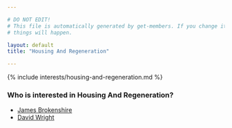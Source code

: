 ```yaml
---

# DO NOT EDIT!
# This file is automatically generated by get-members. If you change it, bad
# things will happen.

layout: default
title: "Housing And Regeneration"

---
```


{% include interests/housing-and-regeneration.md %}

### Who is interested in Housing And Regeneration?


* [James Brokenshire](/members/james-brokenshire.html)
* [David Wright](/members/david-wright.html)
